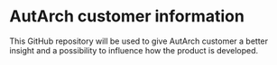 # AutArch customer information
This GitHub repository will be used to give AutArch customer a better insight and a possibility to influence how the product is developed.
